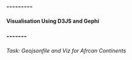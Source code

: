 ### ---------
#### Visualisation Using D3JS and Gephi
### -------

###### Task: Geojsonfile and Viz  for Afrcan Continents 
